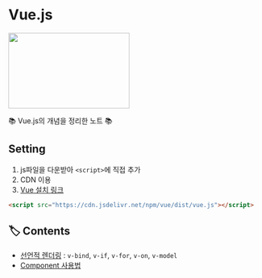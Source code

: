# Vue.js

<p><img src="https://user-images.githubusercontent.com/41675375/80863248-e78d7c80-8cb5-11ea-93b2-f15e75a02912.png" width="240" height="150"></p>


📚 Vue.js의 개념을 정리한 노트 📚

## Setting

1. js파일을 다운받아 `<script>`에 직접 추가  
2. CDN 이용
3. [Vue 설치 링크](https://kr.vuejs.org/v2/guide/installation.html)


```html
<script src="https://cdn.jsdelivr.net/npm/vue/dist/vue.js"></script>
```



## 🏷️ Contents
- [선언적 렌더링]() : `v-bind`, `v-if`, `v-for`, `v-on`, `v-model`  
- [Component 사용법]()





